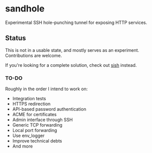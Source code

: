 # sandhole

Experimental SSH hole-punching tunnel for exposing HTTP services.

## Status

This is not in a usable state, and mostly serves as an experiment. Contributions are welcome.

If you're looking for a complete solution, check out [sish](https://github.com/antoniomika/sish/) instead.

### TO-DO

Roughly in the order I intend to work on:

- Integration tests
- HTTPS redirection
- API-based password authentication
- ACME for certificates
- Admin interface through SSH
- Generic TCP forwarding
- Local port forwarding
- Use env_logger
- Improve technical debts
- And more
